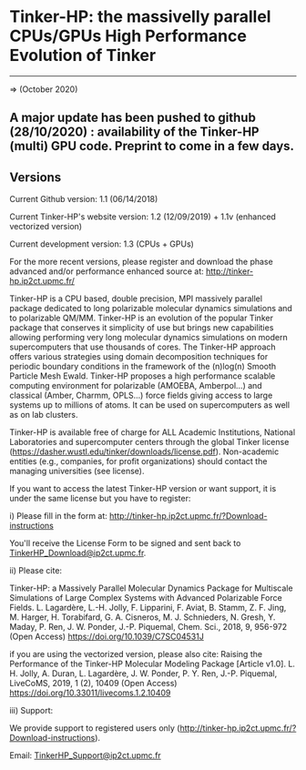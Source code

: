 # Tinker-HP: the massivelly parallel CPUs/GPUs High Performance Evolution of Tinker
-----------------------------------------------------------------------------------------------------------------------------------------------
=> (October 2020) 

A major update has been pushed to github (28/10/2020) : availability of the Tinker-HP (multi) GPU code. Preprint to come in a few days.
-----------------------------------------------------------------------------------------------------------------------------------------------
<H2><B>Versions</B></H2>

Current Github version: 1.1 (06/14/2018)

Current Tinker-HP's website version: 1.2 (12/09/2019) + 1.1v (enhanced vectorized version)

Current development version: 1.3 (CPUs + GPUs)


For the more recent versions, please register and download the phase advanced and/or performance enhanced source at:
http://tinker-hp.ip2ct.upmc.fr/

Tinker-HP is a CPU based, double precision, MPI massively parallel package dedicated to long polarizable molecular dynamics simulations and to polarizable QM/MM. Tinker-HP is an evolution of the popular Tinker package that conserves it simplicity of use but brings new 
capabilities allowing performing very long molecular dynamics simulations on modern supercomputers that use thousands of cores. 
The Tinker-HP approach offers various strategies using domain decomposition techniques for periodic boundary conditions in the 
framework of the (n)log(n) Smooth Particle Mesh Ewald. Tinker-HP proposes a high performance scalable computing environment for 
polarizable (AMOEBA, Amberpol...) and classical (Amber, Charmm, OPLS...) force fields giving access to large systems up to millions of atoms. It can be used on supercomputers as well as on lab clusters.

Tinker-HP is available free of charge for ALL Academic Institutions, National Laboratories and supercomputer centers through the global Tinker license (https://dasher.wustl.edu/tinker/downloads/license.pdf).
Non-academic entities (e.g., companies, for profit organizations) should contact the managing universities (see license).

If you want to access the latest Tinker-HP version or want support, it is under the same license but you have to register:

i) Please fill in the form at:
http://tinker-hp.ip2ct.upmc.fr/?Download-instructions

You'll receive the License Form to be signed and sent back to TinkerHP_Download@ip2ct.upmc.fr.

ii) Please cite:

Tinker-HP: a Massively Parallel Molecular Dynamics Package for Multiscale Simulations of Large Complex Systems 
with Advanced Polarizable Force Fields.
L. Lagardère, L.-H. Jolly, F. Lipparini, F. Aviat, B. Stamm, Z. F. Jing, M. Harger, H. Torabifard, G. A. Cisneros, 
M. J. Schnieders, N. Gresh, Y. Maday, P. Ren, J. W. Ponder, J.-P. Piquemal, Chem. Sci., 2018, 9, 956-972 (Open Access)
https://doi.org/10.1039/C7SC04531J

if you are using the vectorized version, please also cite:
Raising the Performance of the Tinker-HP Molecular Modeling Package [Article v1.0].
L. H. Jolly, A. Duran, L. Lagardère, J. W. Ponder, P. Y. Ren, J.-P. Piquemal, LiveCoMS, 2019, 1 (2), 10409  (Open Access)
 https://doi.org/10.33011/livecoms.1.2.10409

iii) Support:

We provide support to registered users only (http://tinker-hp.ip2ct.upmc.fr/?Download-instructions).

Email: TinkerHP_Support@ip2ct.upmc.fr


